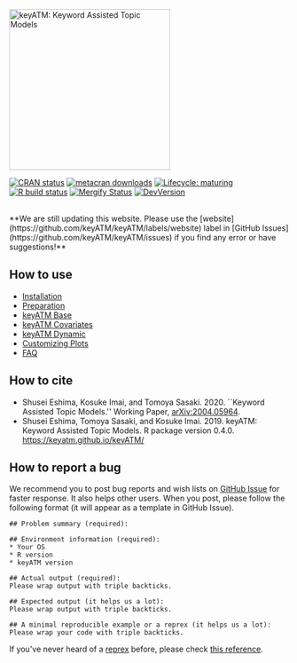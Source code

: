 <img src="https://keyatm.github.io/keyATM/reference/figures/keyATM_logoFull.svg" alt="keyATM: Keyword Assisted Topic Models" width="290"/>

<!-- badges: start -->
[![CRAN status](https://www.r-pkg.org/badges/version/keyATM)](https://CRAN.R-project.org/package=keyATM)
[![metacran downloads](https://cranlogs.r-pkg.org/badges/grand-total/keyATM)](https://cran.r-project.org/package=keyATM)
[![Lifecycle:
maturing](https://img.shields.io/badge/lifecycle-maturing-blue.svg)](https://www.tidyverse.org/lifecycle/#maturing)
[![R build status](https://github.com/keyATM/keyATM/actions/workflows/R-CMD-check.yml/badge.svg)](https://github.com/keyATM/keyATM/actions)
[![Mergify Status](https://img.shields.io/endpoint.svg?url=https://api.mergify.com/v1/badges/keyATM/keyATM&style=flat)](https://mergify.io)
[![DevVersion](https://img.shields.io/badge/Dev-v0.4.x-orange)](https://github.com/keyATM/keyATM/projects/3)
<!-- badges: end -->

<br>
**We are still updating this website. Please use the [website](https://github.com/keyATM/keyATM/labels/website) label in [GitHub Issues](https://github.com/keyATM/keyATM/issues) if you find any error or have suggestions!**


## How to use
* [Installation](articles/pkgdown_files/Installation.html)
* [Preparation](articles/pkgdown_files/Preparation.html)
* [keyATM Base](articles/pkgdown_files/keyATM_base.html)
* [keyATM Covariates](articles/pkgdown_files/keyATM_cov.html)
* [keyATM Dynamic](articles/pkgdown_files/keyATM_dynamic.html)
* [Customizing Plots](articles/pkgdown_files/Plot.html)
* [FAQ](articles/pkgdown_files/FAQ.html)


## How to cite
*  Shusei Eshima, Kosuke Imai, and Tomoya Sasaki. 2020. ``Keyword Assisted Topic Models.'' Working Paper, <a href='http://arxiv.org/abs/2004.05964'>arXiv:2004.05964</a>.
* Shusei Eshima, Tomoya Sasaki, and Kosuke Imai. 2019. keyATM: Keyword Assisted Topic Models. R package version 0.4.0. https://keyatm.github.io/keyATM/

## How to report a bug
We recommend you to post bug reports and wish lists on [GitHub Issue](https://github.com/keyATM/keyATM/issues) for faster response. It also helps other users. When you post, please follow the following format (it will appear as a template in GitHub Issue).

```
## Problem summary (required):

## Environment information (required):
* Your OS
* R version
* keyATM version

## Actual output (required):
Please wrap output with triple backticks.

## Expected output (it helps us a lot):
Please wrap output with triple backticks.

## A minimal reproducible example or a reprex (it helps us a lot):
Please wrap your code with triple backticks.
```
If you've never heard of a [reprex](http://reprex.tidyverse.org/) before, please check [this reference](https://github.com/tidyverse/reprex#usage).




